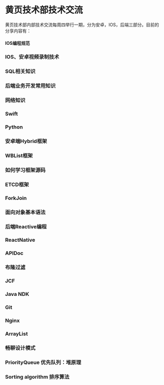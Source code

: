 # 黄页技术部技术交流

黄页技术部内部技术交流每周四举行一期，分为安卓，IOS，后端三部分。目前的分享内容有：

#### IOS编程规范

### IOS、安卓视频录制技术

### SQL相关知识

### 后端业务开发常用知识

### 网络知识

### Swift

### Python

### 安卓端Hybrid框架

### WBList框架

### 如何学习框架源码

### ETCD框架

### ForkJoin

### 面向对象基本语法

### 后端Reactive编程

### ReactNative

### APIDoc

### 布隆过滤

### JCF

### Java NDK

### Git

### Nginx

### ArrayList

### 畅聊设计模式

### PriorityQueue 优先队列：堆原理

### Sorting algorithm 排序算法
